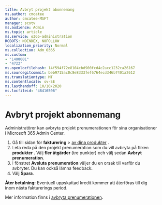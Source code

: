 ```yaml
---
title: Avbryt projekt abonnemang
ms.author: cmcatee
author: cmcatee-MSFT
manager: scotv
ms.audience: Admin
ms.topic: article
ms.service: o365-administration
ROBOTS: NOINDEX, NOFOLLOW
localization_priority: Normal
ms.collection: Adm_O365
ms.custom:
- "1400001"
- "4722"
ms.openlocfilehash: 14f594f72e8104cbd900fcd4e2acc1232ca26167
ms.sourcegitcommit: beb9715ac0c8e8333fef6764ecd346b7401a2612
ms.translationtype: MT
ms.contentlocale: sv-SE
ms.lasthandoff: 10/10/2020
ms.locfileid: "48416506"
---
```

# <a name="cancel-project-subscription"></a>Avbryt projekt abonnemang

Administratörer kan avbryta projekt prenumerationen för sina organisationer i Microsoft 365 Admin Center.

1. Gå till sidan för **fakturering** \> [av dina produkter](https://go.microsoft.com/fwlink/p/?linkid=842054) .
2. Leta reda på den projekt prenumeration som du vill avbryta på fliken **produkter** . Välj **fler åtgärder** (tre punkter) och välj sedan **Avbryt prenumeration**.
3. I fönstret **Avsluta prenumeration** väljer du en orsak till varför du avbryter. Du kan också lämna feedback.
4. Välj **Spara**.

**Åter betalning:** Eventuell uppskattad kredit kommer att återföras till dig inom nästa fakturerings period.

Mer information finns i [avbryta prenumerationen](https://docs.microsoft.com/microsoft-365/commerce/subscriptions/cancel-your-subscription).